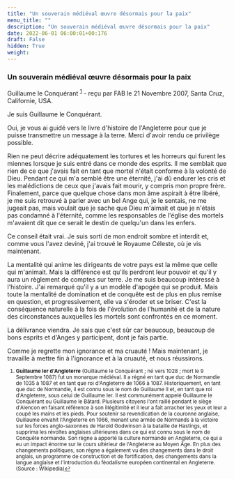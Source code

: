 ```yaml
---
title: "Un souverain médiéval œuvre désormais pour la paix"
menu_title: ""
description: "Un souverain médiéval œuvre désormais pour la paix"
date: 2022-06-01 06:00:01+00:176
draft: False
hidden: True
weight:
---
```

### Un souverain médiéval œuvre désormais pour la paix

Guillaume le Conquérant <sup id="a1">[1](#f1)</sup> - reçu par FAB le 21 Novembre 2007, Santa Cruz, Californie, USA.

Je suis Guillaume le Conquérant.

Oui, je vous ai guidé vers le livre d'histoire de l'Angleterre pour que je puisse transmettre un message à la terre. Merci d'avoir rendu ce privilège possible.

Rien ne peut décrire adéquatement les tortures et les horreurs qui furent les miennes lorsque je suis entré dans ce monde des esprits. Il me semblait que rien de ce que j'avais fait en tant que mortel n'était conforme à la volonté de Dieu. Pendant ce qui m'a semblé être une éternité, j'ai dû endurer les cris et les malédictions de ceux que j'avais fait mourir, y compris mon propre frère.
Finalement, parce que quelque chose dans mon âme aspirait à être libéré, je me suis retrouvé à parler avec un bel Ange qui, je le sentais, ne me jugeait pas, mais voulait que je sache que Dieu m'aimait et que je n'étais pas condamné à l'éternité, comme les responsables de l'église des mortels m'avaient dit que ce serait le destin de quelqu'un dans les enfers.

Ce conseil était vrai. Je suis sorti de mon endroit sombre et interdit et, comme vous l'avez deviné, j'ai trouvé le Royaume Céleste, où je vis maintenant.

La mentalité qui anime les dirigeants de votre pays est la même que celle qui m'animait. Mais la différence est qu'ils perdront leur pouvoir et qu'il y aura un règlement de comptes sur terre.
Je me suis beaucoup intéressé à l'histoire. J'ai remarqué qu'il y a un modèle d'apogée qui se produit. Mais toute la mentalité de domination et de conquête est de plus en plus remise en question, et progressivement, elle va s'éroder et se briser. C'est la conséquence naturelle à la fois de l'évolution de l'humanité et de la nature des circonstances auxquelles les mortels sont confrontés en ce moment.

La délivrance viendra. Je sais que c'est sûr car beaucoup, beaucoup de bons esprits et d'Anges y participent, dont je fais partie.

Comme je regrette mon ignorance et ma cruauté ! Mais maintenant, je travaille à mettre fin à l'ignorance et à la cruauté, et nous réussirons.
<small>

1. <large id="f1"> **Guillaume Ier d'Angleterre** (Guillaume le Conquérant ; né vers 1028 ; mort le 9 Septembre 1087) fut un monarque médiéval. Il a régné en tant que duc de Normandie de 1035 à 1087 et en tant que roi d'Angleterre de 1066 à 1087. Historiquement, en tant que duc de Normandie, il est connu sous le nom de Guillaume II et, en tant que roi d'Angleterre, sous celui de Guillaume Ier. Il est communément appelé Guillaume le Conquérant ou Guillaume le Bâtard. Plusieurs citoyens l'ont raillé pendant le siège d'Alencon en faisant référence à son illégitimité et il leur a fait arracher les yeux et leur a coupé les mains et les pieds. Pour soutenir sa revendication de la couronne anglaise, Guillaume envahit l'Angleterre en 1066, menant une armée de Normands à la victoire sur les forces anglo-saxonnes de Harold Godwinson à la bataille de Hastings, et supprima les révoltes anglaises ultérieures dans ce qui est connu sous le nom de Conquête normande. Son règne a apporté la culture normande en Angleterre, ce qui a eu un impact énorme sur le cours ultérieur de l'Angleterre au Moyen Âge. En plus des changements politiques, son règne a également vu des changements dans le droit anglais, un programme de construction et de fortification, des changements dans la langue anglaise et l'introduction du féodalisme européen continental en Angleterre. (Source : Wikipedia)[↩](#a1)
